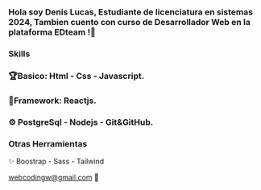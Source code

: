 ### Hola soy Denis Lucas, Estudiante de licenciatura en sistemas 2024, Tambien cuento con curso de Desarrollador Web en la plataforma EDteam !👋
### Skills
### 🏆Basico: Html  - Css - Javascript.
### 👾Framework: Reactjs.
### ⚙️ PostgreSql - Nodejs - Git&GitHub.


### Otras Herramientas 

✨ Boostrap - Sass -  Tailwind



webcodingw@gmail.com 📧

